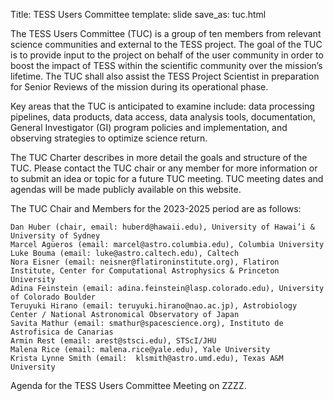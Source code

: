 Title: TESS Users Committee
template: slide
save_as: tuc.html

The TESS Users Committee (TUC) is a group of ten members from relevant science communities and external to the TESS project. The goal of the TUC is to provide input to the project on behalf of the user community in order to boost the impact of TESS within the scientific community over the mission’s lifetime. The TUC shall also assist the TESS Project Scientist in preparation for Senior Reviews of the mission during its operational phase.

Key areas that the TUC is anticipated to examine include: data processing pipelines, data products, data access, data analysis tools, documentation, General Investigator (GI) program policies and implementation, and observing strategies to optimize science return.

The TUC Charter describes in more detail the goals and structure of the TUC. Please contact the TUC chair or any member for more information or to submit an idea or topic for a future TUC meeting. TUC meeting dates and agendas will be made publicly available on this website.

The TUC Chair and Members for the 2023-2025 period are as follows:

    Dan Huber (chair, email: huberd@hawaii.edu), University of Hawai’i & University of Sydney
    Marcel Agüeros (email: marcel@astro.columbia.edu), Columbia University
    Luke Bouma (email: luke@astro.caltech.edu), Caltech
    Nora Eisner (email: neisner@flatironinstitute.org), Flatiron Institute, Center for Computational Astrophysics & Princeton University
    Adina Feinstein (email: adina.feinstein@lasp.colorado.edu), University of Colorado Boulder
    Teruyuki Hirano (email: teruyuki.hirano@nao.ac.jp), Astrobiology Center / National Astronomical Observatory of Japan
    Savita Mathur (email: smathur@spacescience.org), Instituto de Astrofisica de Canarias
    Armin Rest (email: arest@stsci.edu), STScI/JHU
    Malena Rice (email: malena.rice@yale.edu), Yale University
    Krista Lynne Smith (email:  klsmith@astro.umd.edu), Texas A&M University

Agenda for the TESS Users Committee Meeting on ZZZZ.
